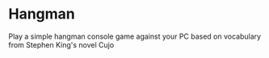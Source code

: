 # Hangman
Play a simple hangman console game against your PC based on vocabulary from Stephen King's novel Cujo
